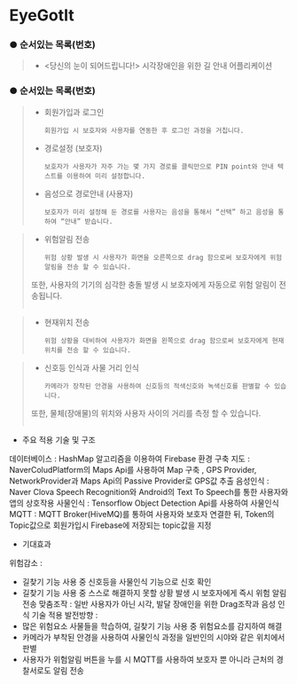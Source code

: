 # EyeGotIt

### ● 순서있는 목록(번호)
> * <당신의 눈이 되어드립니다!> 시각장애인을 위한 길 안내 어플리케이션

### ● 순서있는 목록(번호)
> * 회원가입과 로그인
>	```
>	회원가입 시 보호자와 사용자를 연동한 후 로그인 과정을 거칩니다. 
>	```
> * 경로설정 (보호자)
>	```
>	보호자가 사용자가 자주 가는 몇 가지 경로를 클릭만으로 PIN point와 안내 텍스트를 이용하여 미리 설정합니다. 
>	```
> * 음성으로 경로안내 (사용자) 
>	```
>	보호자가 미리 설정해 둔 경로를 사용자는 음성을 통해서 “선택” 하고 음성을 통하여 “안내” 받습니다. 
>	```

> * 위험알림 전송
>	```
>	위험 상황 발생 시 사용자가 화면을 오른쪽으로 drag 함으로써 보호자에게 위험 알림을 전송 할 수 있습니다. 
> 또한, 사용자의 기기의 심각한 충돌 발생 시 보호자에게 자동으로 위험 알림이 전송됩니다. 
>	```

> * 현재위치 전송
>	```
>	위험 상황을 대비하여 사용자가 화면을 왼쪽으로 drag 함으로써 보호자에게 현재 위치를 전송 할 수 있습니다. 
>	```

> * 신호등 인식과 사물 거리 인식 
>	```
>	카메라가 장착된 안경을 사용하여 신호등의 적색신호와 녹색신호를 판별할 수 있습니다. 
> 또한, 물체(장애물)의 위치와 사용자 사이의 거리를 측정 할 수 있습니다. 
>	```
















 - 주요 적용 기술 및 구조

데이터베이스 : HashMap 알고리즘을 이용하여 Firebase 환경 구축
지도 : NaverColudPlatform의 Maps Api를 사용하여 Map 구축 , GPS Provider, NetworkProvider과 Maps Api의 Passive Provider로 GPS값 추출
음성인식 : Naver Clova Speech Recognition와 Android의 Text To Speech를 통한 사용자와 앱의 상호작용
사물인식 : Tensorflow Object Detection Api를 사용하여 사물인식
MQTT : MQTT Broker(HiveMQ)를 통하여 사용자와 보호자 연결한 뒤, Token의 Topic값으로 회원가입시 Firebase에 저장되는 topic값을 지정 




 - 기대효과

위험감소 :
 - 길찾기 기능 사용 중 신호등을 사물인식 기능으로 신호 확인 
 - 길찾기 기능 사용 중 스스로 해결하지 못할 상황 발생 시 보호자에게 즉시 위험 알림 전송
맞춤조작 : 일반 사용자가 아닌 시각, 발달 장애인을 위한 Drag조작과 음성 인식 기술 적용
발전방향 :
 - 많은 위험요소 사물들을 학습하여, 길찾기 기능 사용 중 위험요소를 감지하여 해결
 - 카메라가 부착된 안경을 사용하여 사물인식 과정을 일반인의 시야와 같은 위치에서 판별
 - 사용자가 위험알림 버튼을 누를 시 MQTT를 사용하여 보호자 뿐 아니라 근처의 경찰서로도 알림 전송
